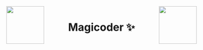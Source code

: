 
<img align="left" height="100px" src="https://i.pinimg.com/originals/53/39/30/53393042b7d6b478cb8f450127cded85.gif">
<img align="right" height="100px" src="https://i.pinimg.com/originals/59/5b/aa/595baa61fba278ebfeac05d38f1d0d71.gif">

<h1 align="center">Magicoder ✨</h1>
